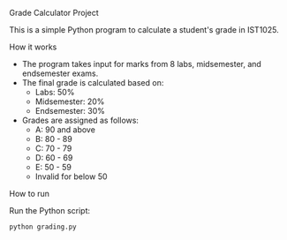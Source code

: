  Grade Calculator Project

This is a simple Python program to calculate a student's grade in IST1025.

How it works

- The program takes input for marks from 8 labs, midsemester, and endsemester exams.
- The final grade is calculated based on:
  - Labs: 50%
  - Midsemester: 20%
  - Endsemester: 30%
- Grades are assigned as follows:
  - A: 90 and above
  - B: 80 - 89
  - C: 70 - 79
  - D: 60 - 69
  - E: 50 - 59
  - Invalid for below 50

 How to run

Run the Python script:

```bash
python grading.py

